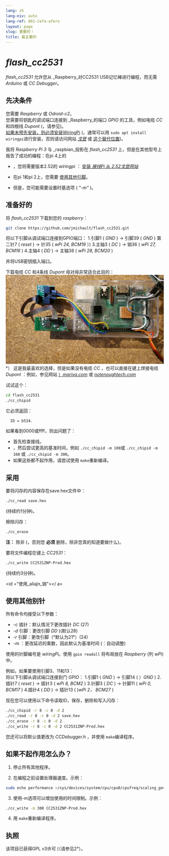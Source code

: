 ```yaml
---
lang: zh
lang-niv: auto
lang-ref: 001-ĉefa-afero
layout: page
slug: 重要的！
title: 最主要的
---
```


# _flash\_cc2531_
 _flash\_cc2531_ 允许您从 _Raspberry_对CC2531 USB记忆棒进行编程，而无需 _Arduino_ 或 _CC Debugger_。

## 先决条件
您需要 _Raspberry_ 或 _Odroid-c2_。  
您需要将钥匙的调试端口连接到 _Raspberry_的端口 _GPIO_ 的工具，例如电缆 _CC_ 和四根线 _Dupont_ (，请参见)。   
[如果未预先安装，则必须安装WiringPi](http://wiringpi.com/)  (，通常可以用 `sudo apt install wiringpi`进行安装，否则请访问网站 [ _戈登_](http://wiringpi.com/) 或 [这个替代位置](https://github.com/WiringPi/WiringPi))。  

我将 _Raspberry Pi 3_ 与 _raspbian_投影在 _flash\_cc2531_ 上，但是在其他型号上报告了成功的编程：在pi 4上的
* ，您将需要版本2.52的 _wiringpi_ ：  [安装 _接线Pi_ 从 _2.52戈登网站_](http://wiringpi.com/wiringpi-updated-to-2-52-for-the-raspberry-pi-4b/)  
* 在pi 1和pi 2上，您需要 [使用其他引脚](#uzi_aliajn_pinglojn)。  

* 但是，您可能需要设置时基选项 ( _"-m"_ )。



## 准备好的

将 _flash\_cc2531_ 下载到您的 _raspberry_：
```bash
git clone https://github.com/jmichault/flash_cc2531.git
```
将以下引脚从调试端口连接到GPIO端口：
1.引脚1 ( _GND_ ) -> 引脚39 ( _GND_ )
第二针7 ( _reset_ ) -> 针35 ( _wPi 24, BCM19_ ）)
3.主轴3 ( _DC_ ) -> 销36 ( _wPi 27, BCM16_ )
4.主轴4 ( _DD_ ) -> 主轴38 ( _wPi 28, BCM20_ )

并将USB密钥插入端口。

下载电缆 _CC_ 和4条线 _Dupont_ 母对母非常适合此目的：
![键的照片和 _覆盆子_](https://github.com/jmichault/files/raw/master/Raspberry-CC2531.jpg)°）
这是我最喜欢的选择，但是如果没有电缆 _CC_ ，也可以直接在键上焊接电缆 _Dupont_ ：例如，参见网站 [ ）_mariva.com_](https://lemariva.com/blog/2019/08/zigbee-flashing-cc2531-using-raspberry-pi-without-cc-debugger) 或 [ _notenoughtech.com_](https://notenoughtech.com/home-automation/flashing-cc2531-without-cc-debugger/)


试试这个：
```bash
cd flash_cc2531
./cc_chipid
```
它必须返回：
```
  ID = b524.
```
如果看到0000或ffff，则出问题了：
* 首先检查接线。
* ，然后尝试更高的基准时间，例如 `./cc_chipid -m 100`或 `./cc_chipid -m 160` 或 `./cc_chipid -m 300`。
* 如果这些都不起作用，请尝试使用 `make`重新编译。


## 采用
要将闪存的内容保存在save.hex文件中：
```bash
./cc_read save.hex
```
(持续约1分钟)。

擦除闪存：
```bash
./cc_erase
```
**注：** 除非 (，否则您 **必须** 删除，除非您真的知道要做什么)。

要将文件编程在键上 _CC2531_：
```bash
./cc_write CC2531ZNP-Prod.hex
```
(持续约3分钟)。

<id ="使用_aliajn_销"></ a>
## 使用其他别针
所有命令均接受以下参数：
* _-c_ 插针：默认情况下更改插针 _DC_ (27)
* _-d_ 引脚：更改引脚 _DD_ )(默认28)
* _-r_ 引脚：更改引脚（°默认为21°）(24)
* _-m_ ：更改延迟的乘数，因此默认为基准时间 (：自动调整)

使用的针脚编号是 _wiringPi_。使用 `gpio readall` 将布局放在 _Raspberry_ (列 _wPi_)中。

例如，如果要使用引脚3、11和13：  
将以下引脚从调试端口连接到门 _GPIO_：
1.引脚1 ( _GND_ ) -> 引脚14 ( ）_GND_ )
2.插针7 ( _reset_ ) -> 插针3 ( _wPi 8, BCM2_ )
3.针脚3 ( _DC_ ) -> 针脚11 ( _wPi 0, BCM17_ )
4.插针4 ( _DD_ ) -> 插针13 ( )_wPi 2， BCM27_ )

现在您可以使用以下命令读取ID，保存，删除和写入闪存：
```bash
./cc_chipid -r 8 -c 0 -d 2
./cc_read -r 8 -c 0 -d 2 save.hex
./cc_erase -r 8 -c 0 -d 2
./cc_write -r 8 -c 0 -d 2 CC2531ZNP-Prod.hex
```

您还可以将默认值更改为 _CCDebugger.h_ ，并使用 `make`编译程序。

## 如果不起作用怎么办？

1. 停止所有其他程序。

2. 在编程之前设置处理器速度。示例：  

```bash
sudo echo performance >/sys/devices/system/cpu/cpu0/cpufreq/scaling_governor
```
3. 使用-m选项可以增加使用的时间限制。示例：  

```bash
./cc_write -m 300 CC2531ZNP-Prod.hex
```
4. 用 `make`重新编译程序。



## 执照

该项目已获得GPL v3许可 (（请参见2°）。
